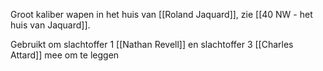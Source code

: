 Groot kaliber wapen in het huis van [[Roland Jaquard]], zie [[40 NW - het huis van Jaquard]].

Gebruikt om slachtoffer 1 [[Nathan Revell]] en slachtoffer 3 [[Charles Attard]] mee om te leggen
